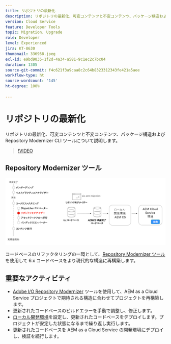```yaml
---
title: リポジトリの最新化
description: リポジトリの最新化、可変コンテンツと不変コンテンツ、パッケージ構造および Repository Modernizer CLI ツールについて説明します。
version: Cloud Service
feature: Developer Tools
topic: Migration, Upgrade
role: Developer
level: Experienced
jira: KT-8630
thumbnail: 336958.jpeg
exl-id: e9bd9035-1f2d-4a34-a581-9c1ec2c7bc04
duration: 1305
source-git-commit: f4c621f3a9caa8c2c64b8323312343fe421a5aee
workflow-type: ht
source-wordcount: '145'
ht-degree: 100%

---
```


# リポジトリの最新化

リポジトリの最新化、可変コンテンツと不変コンテンツ、パッケージ構造および Repository Modernizer CLI ツールについて説明します。

>[!VIDEO](https://video.tv.adobe.com/v/336958?quality=12&learn=on)

## Repository Modernizer ツール

![Repository Modernizer](./assets/repository-modernizer.png)

コードベースのリファクタリングの一環として、[Repository Modernizer ツール](https://experienceleague.adobe.com/docs/experience-manager-cloud-service/moving/refactoring-tools/repo-modernizer.html?lang=ja)を使用して 6.x コードベースをより現代的な構造に再構築します。

## 重要なアクティビティ

* [Adobe I/O Repository Modernizer](https://github.com/adobe/aio-cli-plugin-aem-cloud-service-migration#command-aio-aem-migrationrepository-modernizer) ツールを使用して、AEM as a Cloud Service プロジェクトで期待される構造に合わせてプロジェクトを再構築します。
* 更新されたコードベースのビルドエラーを手動で調整し、修正します。
* [ローカル開発環境](https://experienceleague.adobe.com/docs/experience-manager-learn/cloud-service/local-development-environment-set-up/overview.html?lang=ja)を設定し、更新されたコードベースをデプロイします。プロジェクトが安定した状態になるまで繰り返し実行します。
* 更新されたコードベースを AEM as a Cloud Service の開発環境にデプロイし、検証を続行します。
